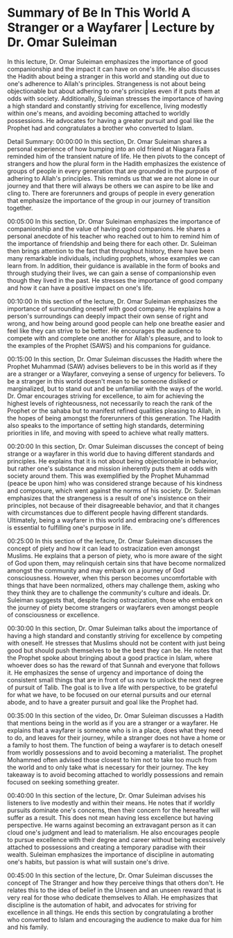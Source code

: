 # Summary of Be In This World A Stranger or a Wayfarer | Lecture by Dr. Omar Suleiman

In this lecture, Dr. Omar Suleiman emphasizes the importance of good companionship and the impact it can have on one's life. He also discusses the Hadith about being a stranger in this world and standing out due to one's adherence to Allah's principles. Strangeness is not about being objectionable but about adhering to one's principles even if it puts them at odds with society. Additionally, Suleiman stresses the importance of having a high standard and constantly striving for excellence, living modestly within one's means, and avoiding becoming attached to worldly possessions. He advocates for having a greater pursuit and goal like the Prophet had and congratulates a brother who converted to Islam.

Detail Summary: 
00:00:00
In this section, Dr. Omar Suleiman shares a personal experience of how bumping into an old friend at Niagara Falls reminded him of the transient nature of life. He then pivots to the concept of strangers and how the plural form in the Hadith emphasizes the existence of groups of people in every generation that are grounded in the purpose of adhering to Allah's principles. This reminds us that we are not alone in our journey and that there will always be others we can aspire to be like and cling to. There are forerunners and groups of people in every generation that emphasize the importance of the group in our journey of transition together.

00:05:00
In this section, Dr. Omar Suleiman emphasizes the importance of companionship and the value of having good companions. He shares a personal anecdote of his teacher who reached out to him to remind him of the importance of friendship and being there for each other. Dr. Suleiman then brings attention to the fact that throughout history, there have been many remarkable individuals, including prophets, whose examples we can learn from. In addition, their guidance is available in the form of books and through studying their lives, we can gain a sense of companionship even though they lived in the past. He stresses the importance of good company and how it can have a positive impact on one's life.

00:10:00
In this section of the lecture, Dr. Omar Suleiman emphasizes the importance of surrounding oneself with good company. He explains how a person's surroundings can deeply impact their own sense of right and wrong, and how being around good people can help one breathe easier and feel like they can strive to be better. He encourages the audience to compete with and complete one another for Allah's pleasure, and to look to the examples of the Prophet (SAWS) and his companions for guidance.

00:15:00
In this section, Dr. Omar Suleiman discusses the Hadith where the Prophet Muhammad (SAW) advises believers to be in this world as if they are a stranger or a Wayfarer, conveying a sense of urgency for believers. To be a stranger in this world doesn't mean to be someone disliked or marginalized, but to stand out and be unfamiliar with the ways of the world. Dr. Omar encourages striving for excellence, to aim for achieving the highest levels of righteousness, not necessarily to reach the rank of the Prophet or the sahaba but to manifest refined qualities pleasing to Allah, in the hopes of being amongst the forerunners of this generation. The Hadith also speaks to the importance of setting high standards, determining priorities in life, and moving with speed to achieve what really matters.

00:20:00
In this section, Dr. Omar Suleiman discusses the concept of being strange or a wayfarer in this world due to having different standards and principles. He explains that it is not about being objectionable in behavior, but rather one's substance and mission inherently puts them at odds with society around them. This was exemplified by the Prophet Muhammad (peace be upon him) who was considered strange because of his kindness and composure, which went against the norms of his society. Dr. Suleiman emphasizes that the strangeness is a result of one's insistence on their principles, not because of their disagreeable behavior, and that it changes with circumstances due to different people having different standards. Ultimately, being a wayfarer in this world and embracing one's differences is essential to fulfilling one's purpose in life.

00:25:00
In this section of the lecture, Dr. Omar Suleiman discusses the concept of piety and how it can lead to ostracization even amongst Muslims. He explains that a person of piety, who is more aware of the sight of God upon them, may relinquish certain sins that have become normalized amongst the community and may embark on a journey of God consciousness. However, when this person becomes uncomfortable with things that have been normalized, others may challenge them, asking who they think they are to challenge the community's culture and ideals. Dr. Suleiman suggests that, despite facing ostracization, those who embark on the journey of piety become strangers or wayfarers even amongst people of consciousness or excellence.

00:30:00
In this section, Dr. Omar Suleiman talks about the importance of having a high standard and constantly striving for excellence by competing with oneself. He stresses that Muslims should not be content with just being good but should push themselves to be the best they can be. He notes that the Prophet spoke about bringing about a good practice in Islam, where whoever does so has the reward of that Sunnah and everyone that follows it. He emphasizes the sense of urgency and importance of doing the consistent small things that are in front of us now to unlock the next degree of pursuit of Talib. The goal is to live a life with perspective, to be grateful for what we have, to be focused on our eternal pursuits and our eternal abode, and to have a greater pursuit and goal like the Prophet had.

00:35:00
In this section of the video, Dr. Omar Suleiman discusses a Hadith that mentions being in the world as if you are a stranger or a wayfarer. He explains that a wayfarer is someone who is in a place, does what they need to do, and leaves for their journey, while a stranger does not have a home or a family to host them. The function of being a wayfarer is to detach oneself from worldly possessions and to avoid becoming a materialist. The prophet Mohammed often advised those closest to him not to take too much from the world and to only take what is necessary for their journey. The key takeaway is to avoid becoming attached to worldly possessions and remain focused on seeking something greater.

00:40:00
In this section of the lecture, Dr. Omar Suleiman advises his listeners to live modestly and within their means. He notes that if worldly pursuits dominate one's concerns, then their concern for the hereafter will suffer as a result. This does not mean having less excellence but having perspective. He warns against becoming an extravagant person as it can cloud one's judgment and lead to materialism. He also encourages people to pursue excellence with their degree and career without being excessively attached to possessions and creating a temporary paradise with their wealth. Suleiman emphasizes the importance of discipline in automating one's habits, but passion is what will sustain one's drive.

00:45:00
In this section of the lecture, Dr. Omar Suleiman discusses the concept of The Stranger and how they perceive things that others don't. He relates this to the idea of belief in the Unseen and an unseen reward that is very real for those who dedicate themselves to Allah. He emphasizes that discipline is the automation of habit, and advocates for striving for excellence in all things. He ends this section by congratulating a brother who converted to Islam and encouraging the audience to make dua for him and his family.

